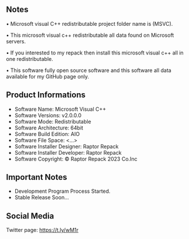 Notes
------------------------------------------------

• Microsoft visual C++ redistributable project folder name  is (MSVC).

• This microsoft visual c++ redistributable all data found on Microsoft servers.

• If you interested to my repack then install this microsoft visual c++ all in one redistributable.

• This software fully open source software and this software all data available for my GitHub page only.

Product Informations
------------------------------------------------
- Software Name: Microsoft Visual C++
- Software Versions: v2.0.0.0
- Software Mode: Redistributable
- Software Architecture: 64bit
- Software Build Edition: AIO
- Software File Space: <...>
- Software Installer Designer: Raptor Repack
- Software Installer Developer: Raptor Repack
- Software Copyright: © Raptor Repack 2023 Co.Inc

Important Notes
---------------
- Development Program Process Started.
- Stable Release Soon...

Social Media
-----------------------------------------------
Twitter page: https://t.ly/wM1r

